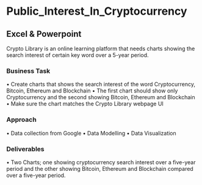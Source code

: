 # Public_Interest_In_Cryptocurrency

## Excel &amp; Powerpoint

Crypto Library is an online learning platform that needs charts showing the search interest of certain key word over a 5-year period.

### Business Task
•	Create charts that shows the search interest of the word Cryptocurrency, Bitcoin, Ethereum and Blockchain
•	The first chart should show only Cryptocurrency and the second showing Bitcoin, Ethereum and Blockchain
•	Make sure the chart matches the Crypto Library webpage UI

### Approach
•	Data collection from Google
•	Data Modelling
•	Data Visualization

### Deliverables
•	Two Charts; one showing cryptocurrency search interest over a five-year period and the other showing Bitcoin, Ethereum and Blockchain compared over a five-year period.
